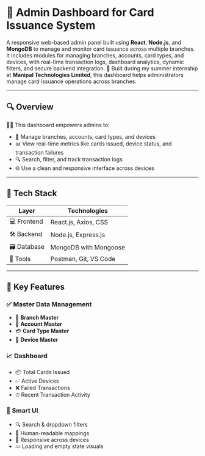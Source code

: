 # 🧾 Admin Dashboard for Card Issuance System

A responsive web-based admin panel built using **React**, **Node.js**, and **MongoDB** to manage and monitor card issuance across multiple branches. It includes modules for managing branches, accounts, card types, and devices, with real-time transaction logs, dashboard analytics, dynamic filters, and secure backend integration.
💼 Built during my summer internship at **Manipal Technologies Limited**, this dashboard helps administrators manage card issuance operations across branches.

---

## 🔍 Overview

👩‍💼 This dashboard empowers admins to:

- 🏢 Manage branches, accounts, card types, and devices  
- 📊 View real-time metrics like cards issued, device status, and transaction failures  
- 🔍 Search, filter, and track transaction logs  
- 🌐 Use a clean and responsive interface across devices

---

## 🚀 Tech Stack

| Layer       | Technologies                      |
|-------------|-----------------------------------|
| 💻 Frontend | React.js, Axios, CSS              |
| 🛠 Backend  | Node.js, Express.js               |
| 🗃 Database | MongoDB with Mongoose             |
| 🔧 Tools    | Postman, Git, VS Code             |

---

## 🧩 Key Features

### ✅ Master Data Management
- 🧾 **Branch Master**
- 👤 **Account Master**
- 💳 **Card Type Master**
- 🔌 **Device Master**

### 📈 Dashboard
- 📦 Total Cards Issued  
- ✅ Active Devices  
- ❌ Failed Transactions  
- ⏱ Recent Transaction Activity

### 🧠 Smart UI
- 🔍 Search & dropdown filters  
- 🧠 Human-readable mappings  
- 📱 Responsive across devices  
- 💤 Loading and empty state visuals
